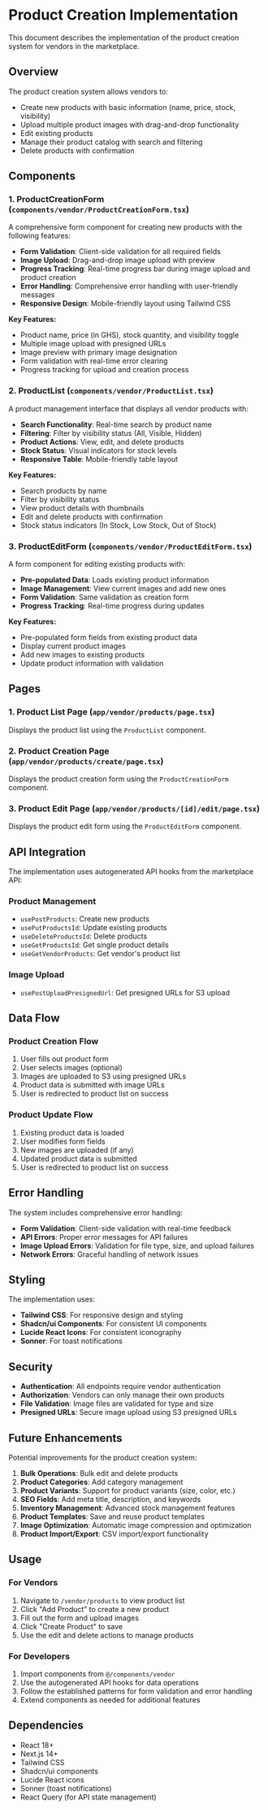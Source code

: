 # Product Creation Implementation

This document describes the implementation of the product creation system for vendors in the marketplace.

## Overview

The product creation system allows vendors to:

- Create new products with basic information (name, price, stock, visibility)
- Upload multiple product images with drag-and-drop functionality
- Edit existing products
- Manage their product catalog with search and filtering
- Delete products with confirmation

## Components

### 1. ProductCreationForm (`components/vendor/ProductCreationForm.tsx`)

A comprehensive form component for creating new products with the following features:

- **Form Validation**: Client-side validation for all required fields
- **Image Upload**: Drag-and-drop image upload with preview
- **Progress Tracking**: Real-time progress bar during image upload and product creation
- **Error Handling**: Comprehensive error handling with user-friendly messages
- **Responsive Design**: Mobile-friendly layout using Tailwind CSS

**Key Features:**

- Product name, price (in GHS), stock quantity, and visibility toggle
- Multiple image upload with presigned URLs
- Image preview with primary image designation
- Form validation with real-time error clearing
- Progress tracking for upload and creation process

### 2. ProductList (`components/vendor/ProductList.tsx`)

A product management interface that displays all vendor products with:

- **Search Functionality**: Real-time search by product name
- **Filtering**: Filter by visibility status (All, Visible, Hidden)
- **Product Actions**: View, edit, and delete products
- **Stock Status**: Visual indicators for stock levels
- **Responsive Table**: Mobile-friendly table layout

**Key Features:**

- Search products by name
- Filter by visibility status
- View product details with thumbnails
- Edit and delete products with confirmation
- Stock status indicators (In Stock, Low Stock, Out of Stock)

### 3. ProductEditForm (`components/vendor/ProductEditForm.tsx`)

A form component for editing existing products with:

- **Pre-populated Data**: Loads existing product information
- **Image Management**: View current images and add new ones
- **Form Validation**: Same validation as creation form
- **Progress Tracking**: Real-time progress during updates

**Key Features:**

- Pre-populated form fields from existing product data
- Display current product images
- Add new images to existing products
- Update product information with validation

## Pages

### 1. Product List Page (`app/vendor/products/page.tsx`)

Displays the product list using the `ProductList` component.

### 2. Product Creation Page (`app/vendor/products/create/page.tsx`)

Displays the product creation form using the `ProductCreationForm` component.

### 3. Product Edit Page (`app/vendor/products/[id]/edit/page.tsx`)

Displays the product edit form using the `ProductEditForm` component.

## API Integration

The implementation uses autogenerated API hooks from the marketplace API:

### Product Management

- `usePostProducts`: Create new products
- `usePutProductsId`: Update existing products
- `useDeleteProductsId`: Delete products
- `useGetProductsId`: Get single product details
- `useGetVendorProducts`: Get vendor's product list

### Image Upload

- `usePostUploadPresignedUrl`: Get presigned URLs for S3 upload

## Data Flow

### Product Creation Flow

1. User fills out product form
2. User selects images (optional)
3. Images are uploaded to S3 using presigned URLs
4. Product data is submitted with image URLs
5. User is redirected to product list on success

### Product Update Flow

1. Existing product data is loaded
2. User modifies form fields
3. New images are uploaded (if any)
4. Updated product data is submitted
5. User is redirected to product list on success

## Error Handling

The system includes comprehensive error handling:

- **Form Validation**: Client-side validation with real-time feedback
- **API Errors**: Proper error messages for API failures
- **Image Upload Errors**: Validation for file type, size, and upload failures
- **Network Errors**: Graceful handling of network issues

## Styling

The implementation uses:

- **Tailwind CSS**: For responsive design and styling
- **Shadcn/ui Components**: For consistent UI components
- **Lucide React Icons**: For consistent iconography
- **Sonner**: For toast notifications

## Security

- **Authentication**: All endpoints require vendor authentication
- **Authorization**: Vendors can only manage their own products
- **File Validation**: Image files are validated for type and size
- **Presigned URLs**: Secure image upload using S3 presigned URLs

## Future Enhancements

Potential improvements for the product creation system:

1. **Bulk Operations**: Bulk edit and delete products
2. **Product Categories**: Add category management
3. **Product Variants**: Support for product variants (size, color, etc.)
4. **SEO Fields**: Add meta title, description, and keywords
5. **Inventory Management**: Advanced stock management features
6. **Product Templates**: Save and reuse product templates
7. **Image Optimization**: Automatic image compression and optimization
8. **Product Import/Export**: CSV import/export functionality

## Usage

### For Vendors

1. Navigate to `/vendor/products` to view product list
2. Click "Add Product" to create a new product
3. Fill out the form and upload images
4. Click "Create Product" to save
5. Use the edit and delete actions to manage products

### For Developers

1. Import components from `@/components/vendor`
2. Use the autogenerated API hooks for data operations
3. Follow the established patterns for form validation and error handling
4. Extend components as needed for additional features

## Dependencies

- React 18+
- Next.js 14+
- Tailwind CSS
- Shadcn/ui components
- Lucide React icons
- Sonner (toast notifications)
- React Query (for API state management)
